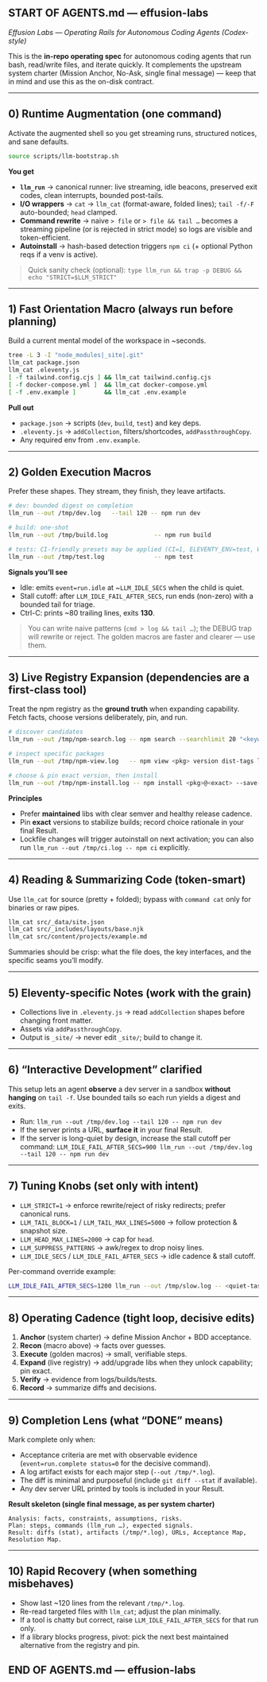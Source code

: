 ## START OF AGENTS.md — effusion-labs
_Effusion Labs — Operating Rails for Autonomous Coding Agents (Codex-style)_

This is the **in-repo operating spec** for autonomous coding agents that run bash, read/write files, and iterate quickly. It complements the upstream system charter (Mission Anchor, No-Ask, single final message) — keep that in mind and use this as the on-disk contract.

---

## 0) Runtime Augmentation (one command)
Activate the augmented shell so you get streaming runs, structured notices, and sane defaults.

```bash
source scripts/llm-bootstrap.sh
````

**You get**

* **`llm_run`** → canonical runner: live streaming, idle beacons, preserved exit codes, clean interrupts, bounded post-tails.
* **I/O wrappers** → `cat` → `llm_cat` (format-aware, folded lines); `tail -f/-F` auto-bounded; `head` clamped.
* **Command rewrite** → naive `> file` or `> file && tail …` becomes a streaming pipeline (or is rejected in strict mode) so logs are visible and token-efficient.
* **Autoinstall** → hash-based detection triggers `npm ci` (+ optional Python reqs if a venv is active).

> Quick sanity check (optional):
> `type llm_run && trap -p DEBUG && echo "STRICT=$LLM_STRICT"`

---

## 1) Fast Orientation Macro (always run before planning)

Build a current mental model of the workspace in \~seconds.

```bash
tree -L 3 -I "node_modules|_site|.git"
llm_cat package.json
llm_cat .eleventy.js
[ -f tailwind.config.cjs ] && llm_cat tailwind.config.cjs
[ -f docker-compose.yml ]  && llm_cat docker-compose.yml
[ -f .env.example ]        && llm_cat .env.example
```

**Pull out**

* `package.json` → scripts (`dev`, `build`, `test`) and key deps.
* `.eleventy.js` → `addCollection`, filters/shortcodes, `addPassthroughCopy`.
* Any required env from `.env.example`.

---

## 2) Golden Execution Macros

Prefer these shapes. They stream, they finish, they leave artifacts.

```bash
# dev: bounded digest on completion
llm_run --out /tmp/dev.log   --tail 120 -- npm run dev

# build: one-shot
llm_run --out /tmp/build.log             -- npm run build

# tests: CI-friendly presets may be applied (CI=1, ELEVENTY_ENV=test, WATCH=0)
llm_run --out /tmp/test.log              -- npm test
```

**Signals you’ll see**

* Idle: emits `event=run.idle` at \~`LLM_IDLE_SECS` when the child is quiet.
* Stall cutoff: after `LLM_IDLE_FAIL_AFTER_SECS`, run ends (non-zero) with a bounded tail for triage.
* Ctrl-C: prints \~80 trailing lines, exits **130**.

> You can write naive patterns (`cmd > log && tail …`); the DEBUG trap will rewrite or reject. The golden macros are faster and clearer — use them.

---

## 3) Live Registry Expansion (dependencies are a first-class tool)

Treat the npm registry as the **ground truth** when expanding capability. Fetch facts, choose versions deliberately, pin, and run.

```bash
# discover candidates
llm_run --out /tmp/npm-search.log -- npm search --searchlimit 20 "<keywords>"

# inspect specific packages
llm_run --out /tmp/npm-view.log   -- npm view <pkg> version dist-tags latest time --json

# choose & pin exact version, then install
llm_run --out /tmp/npm-install.log -- npm install <pkg>@<exact> --save-exact
```

**Principles**

* Prefer **maintained** libs with clear semver and healthy release cadence.
* Pin **exact** versions to stabilize builds; record choice rationale in your final Result.
* Lockfile changes will trigger autoinstall on next activation; you can also run `llm_run --out /tmp/ci.log -- npm ci` explicitly.

---

## 4) Reading & Summarizing Code (token-smart)

Use `llm_cat` for source (pretty + folded); bypass with `command cat` only for binaries or raw pipes.

```bash
llm_cat src/_data/site.json
llm_cat src/_includes/layouts/base.njk
llm_cat src/content/projects/example.md
```

Summaries should be crisp: what the file does, the key interfaces, and the specific seams you’ll modify.

---

## 5) Eleventy-specific Notes (work with the grain)

* Collections live in `.eleventy.js` → read `addCollection` shapes before changing front matter.
* Assets via `addPassthroughCopy`.
* Output is `_site/` → never edit `_site/`; build to change it.

---

## 6) “Interactive Development” clarified

This setup lets an agent **observe** a dev server in a sandbox **without hanging** on `tail -f`. Use bounded tails so each run yields a digest and exits.

* Run: `llm_run --out /tmp/dev.log --tail 120 -- npm run dev`
* If the server prints a URL, **surface it** in your final Result.
* If the server is long-quiet by design, increase the stall cutoff per command:
  `LLM_IDLE_FAIL_AFTER_SECS=900 llm_run --out /tmp/dev.log --tail 120 -- npm run dev`

---

## 7) Tuning Knobs (set only with intent)

* `LLM_STRICT=1` → enforce rewrite/reject of risky redirects; prefer canonical runs.
* `LLM_TAIL_BLOCK=1` / `LLM_TAIL_MAX_LINES=5000` → follow protection & snapshot size.
* `LLM_HEAD_MAX_LINES=2000` → cap for `head`.
* `LLM_SUPPRESS_PATTERNS` → awk/regex to drop noisy lines.
* `LLM_IDLE_SECS` / `LLM_IDLE_FAIL_AFTER_SECS` → idle cadence & stall cutoff.

Per-command override example:

```bash
LLM_IDLE_FAIL_AFTER_SECS=1200 llm_run --out /tmp/slow.log -- <quiet-task>
```

---

## 8) Operating Cadence (tight loop, decisive edits)

1. **Anchor** (system charter) → define Mission Anchor + BDD acceptance.
2. **Recon** (macro above) → facts over guesses.
3. **Execute** (golden macros) → small, verifiable steps.
4. **Expand** (live registry) → add/upgrade libs when they unlock capability; pin exact.
5. **Verify** → evidence from logs/builds/tests.
6. **Record** → summarize diffs and decisions.

---

## 9) Completion Lens (what “DONE” means)

Mark complete only when:

* Acceptance criteria are met with observable evidence (`event=run.complete status=0` for the decisive command).
* A log artifact exists for each major step (`--out /tmp/*.log`).
* The diff is minimal and purposeful (include `git diff --stat` if available).
* Any dev server URL printed by tools is included in your Result.

**Result skeleton (single final message, as per system charter)**

```
Analysis: facts, constraints, assumptions, risks.
Plan: steps, commands (llm_run …), expected signals.
Result: diffs (stat), artifacts (/tmp/*.log), URLs, Acceptance Map, Resolution Map.
```

---

## 10) Rapid Recovery (when something misbehaves)

* Show last \~120 lines from the relevant `/tmp/*.log`.
* Re-read targeted files with `llm_cat`; adjust the plan minimally.
* If a tool is chatty but correct, raise `LLM_IDLE_FAIL_AFTER_SECS` for that run only.
* If a library blocks progress, pivot: pick the next best maintained alternative from the registry and pin.

## END OF AGENTS.md — effusion-labs